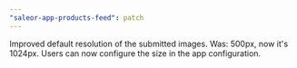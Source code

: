 ```yaml
---
"saleor-app-products-feed": patch
---
```


Improved default resolution of the submitted images. Was: 500px, now it's 1024px.
Users can now configure the size in the app configuration.
